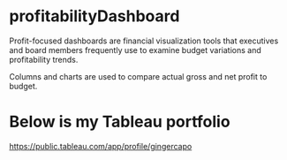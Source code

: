 # profitabilityDashboard

Profit-focused dashboards are financial visualization tools that executives and board members frequently use to examine budget variations and profitability trends. 

Columns and charts are used to compare actual gross and net profit to budget.

# Below is my Tableau portfolio
https://public.tableau.com/app/profile/gingercapo
